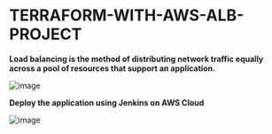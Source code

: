 # TERRAFORM-WITH-AWS-ALB-PROJECT

**Load balancing is the method of distributing network traffic equally across a pool of resources that support an application.**

![image](https://github.com/Keerthibb/TERRAFORM-WITH-AWS-ALB-PROJECT/assets/92278245/aa2d5db9-9ff7-4d1f-9ace-caaee2e7e689)

**Deploy the application using Jenkins on AWS Cloud**

![image](https://github.com/Keerthibb/TERRAFORM-WITH-AWS-ALB-PROJECT/assets/92278245/e5619e4f-e0b0-407a-ba77-4a8e6ce33eb8)

